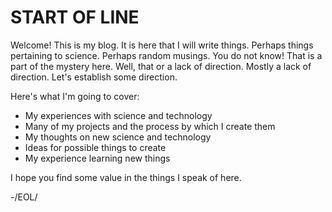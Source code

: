 # START OF LINE
Welcome!  This is my blog.  It is here that I will write things.
Perhaps things pertaining to science.  Perhaps random musings.  You do
not know!  That is a part of the mystery here.  Well, that or a lack
of direction.  Mostly a lack of direction.  Let's establish some
direction.

Here's what I'm going to cover:
- My experiences with science and technology
- Many of my projects and the process by which I create them
- My thoughts on new science and technology
- Ideas for possible things to create
- My experience learning new things

I hope you find some value in the things I speak of here.

\-/EOL/